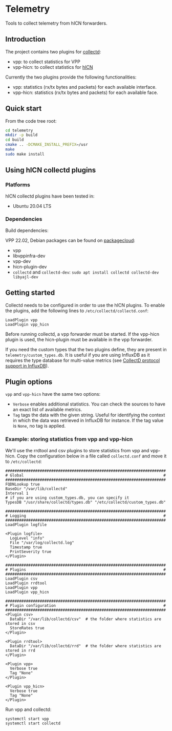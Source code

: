 # Telemetry

Tools to collect telemetry from hICN forwarders.

## Introduction

The project contains two plugins for [collectd](https://github.com/collectd/collectd):
* vpp: to collect statistics for VPP
* vpp-hicn: to collect statistics for [hICN](https://github.com/FDio/hicn)

Currently the two plugins provide the following functionalities:
* vpp: statistics (rx/tx bytes and packets) for each available interface.
* vpp-hicn: statistics (rx/tx bytes and packets) for each available face.

## Quick start

From the code tree root:

```bash
cd telemetry
mkdir -p build
cd build
cmake .. -DCMAKE_INSTALL_PREFIX=/usr
make
sudo make install
```

## Using hICN collectd plugins

### Platforms

hICN collectd plugins have been tested in:

- Ubuntu 20.04 LTS

### Dependencies

Build dependencies:

VPP 22.02, Debian packages can be found on
[packagecloud](https://packagecloud.io/fdio/release/install):
  - vpp
  - libvppinfra-dev
  - vpp-dev
  - hicn-plugin-dev
- `collectd` and `collectd-dev`: `sudo apt install collectd collectd-dev libyajl-dev`

## Getting started

Collectd needs to be configured in order to use the hICN plugins.
To enable the plugins, add the following lines to `/etc/collectd/collectd.conf`:

```
LoadPlugin vpp
LoadPlugin vpp_hicn
```

Before running collectd, a vpp forwarder must be started. If the vpp-hicn plugin
is used, the hicn-plugin must be available in the vpp forwarder.

If you need the custom types that the two plugins define, they are present in
`telemetry/custom_types.db`. It is useful if you are using InfluxDB as it
requires the type database for multi-value metrics (see [CollectD protocol
support in
InfluxDB](https://docs.influxdata.com/influxdb/v1.7/supported_protocols/collectd/)).

## Plugin options
`vpp` and `vpp-hicn` have the same two options:
- `Verbose` enables additional statistics. You can check the sources to have an
  exact list of available metrics.
- `Tag` tags the data with the given string. Useful for identifying the context
  in which the data was retrieved in InfluxDB for instance. If the tag value is
  `None`, no tag is applied.

### Example: storing statistics from vpp and vpp-hicn

We'll use the rrdtool and csv plugins to store statistics from vpp and vpp-hicn.
Copy the configuration below in a file called `collectd.conf` and move
it to `/etc/collectd`:

```
######################################################################
# Global                                                             #
######################################################################
FQDNLookup true
BaseDir "/var/lib/collectd"
Interval 1
# if you are using custom_types.db, you can specify it
TypesDB "/usr/share/collectd/types.db" "/etc/collectd/custom_types.db"

######################################################################
# Logging                                                            #
######################################################################
LoadPlugin logfile

<Plugin logfile>
  LogLevel "info"
  File "/var/log/collectd.log"
  Timestamp true
  PrintSeverity true
</Plugin>

######################################################################
# Plugins                                                            #
######################################################################
LoadPlugin csv
LoadPlugin rrdtool
LoadPlugin vpp
LoadPlugin vpp_hicn

######################################################################
# Plugin configuration                                               #
######################################################################
<Plugin csv>
  DataDir "/var/lib/collectd/csv"  # the folder where statistics are stored in csv
  StoreRates true
</Plugin>

<Plugin rrdtool>
  DataDir "/var/lib/collectd/rrd"  # the folder where statistics are stored in rrd
</Plugin>

<Plugin vpp>
  Verbose true
  Tag "None"
</Plugin>

<Plugin vpp_hicn>
  Verbose true
  Tag "None"
</Plugin>
```

Run vpp and collectd:

```
systemctl start vpp
systemctl start collectd
```
